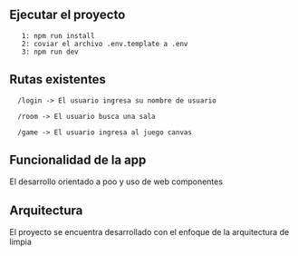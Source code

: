 

## Ejecutar el proyecto

```
   1: npm run install
   2: coviar el archivo .env.template a .env
   3: npm run dev
```

## Rutas existentes 
 ```
   /login -> El usuario ingresa su nombre de usuario
 ```
 ``` 
   /room -> El usuario busca una sala
 ```
 ```
   /game -> El usuario ingresa al juego canvas
 ```  

## Funcionalidad de la app
El desarrollo orientado a poo y uso de web componentes

## Arquitectura
El proyecto se encuentra desarrollado con el enfoque de la arquitectura de limpia
